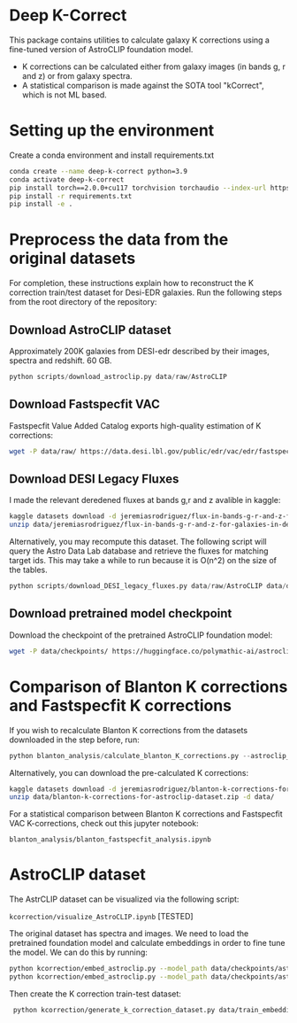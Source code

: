 # Deep K-Correct

This package contains utilities to calculate galaxy K corrections using a fine-tuned version of AstroCLIP foundation model.
- K corrections can be calculated either from galaxy images (in bands g, r and z) or from galaxy spectra.
- A statistical comparison is made against the SOTA tool "kCorrect", which is not ML based.

# Setting up the environment

Create a conda environment and install requirements.txt

```bash
conda create --name deep-k-correct python=3.9
conda activate deep-k-correct
pip install torch==2.0.0+cu117 torchvision torchaudio --index-url https://download.pytorch.org/whl/cu117
pip install -r requirements.txt
pip install -e .
```
# Preprocess the data from the original datasets

For completion, these instructions explain how to reconstruct the K correction train/test dataset for Desi-EDR galaxies. Run the following steps from the root directory of the repository:

## Download AstroCLIP dataset

Approximately 200K galaxies from DESI-edr described by their images, spectra and redshift. 60 GB.

```python
python scripts/download_astroclip.py data/raw/AstroCLIP
```

## Download Fastspecfit VAC

Fastspecfit Value Added Catalog exports high-quality estimation of K corrections:

```bash
wget -P data/raw/ https://data.desi.lbl.gov/public/edr/vac/edr/fastspecfit/fuji/v3.2/catalogs/fastspec-fuji.fits
```

## Download DESI Legacy Fluxes

I made the relevant deredened fluxes at bands g,r and z avalible in kaggle:

```bash
kaggle datasets download -d jeremiasrodriguez/flux-in-bands-g-r-and-z-for-galaxies-in-desi-edr -p data/
unzip data/jeremiasrodriguez/flux-in-bands-g-r-and-z-for-galaxies-in-desi-edr.zip -d data/
```

Alternatively, you may recompute this dataset. The following script will query the Astro Data Lab database and retrieve the fluxes for matching target ids. This may take a while to run because it is O(n^2) on the size of the tables.

```python
python scripts/download_DESI_legacy_fluxes.py data/raw/AstroCLIP data/desi_edr_fluxes.h5
```

## Download pretrained model checkpoint

Download the checkpoint of the pretrained AstroCLIP foundation model:

```bash
wget -P data/checkpoints/ https://huggingface.co/polymathic-ai/astroclip/resolve/main/astroclip.ckpt 
```

# Comparison of Blanton K corrections and Fastspecfit K corrections

If you wish to recalculate Blanton K corrections from the datasets downloaded in the step before, run:

```python
python blanton_analysis/calculate_blanton_K_corrections.py --astroclip_path data/raw/AstroCLIP --desi_path  data/desi_edr_fluxes.h5 
```

Alternatively, you can download the pre-calculated K corrections:

```bash
kaggle datasets download -d jeremiasrodriguez/blanton-k-corrections-for-astroclip-dataset -p data/
unzip data/blanton-k-corrections-for-astroclip-dataset.zip -d data/
```

For a statistical comparison between Blanton K corrections and Fastspecfit VAC K-corrections, check out this jupyter notebook:

`blanton_analysis/blanton_fastspecfit_analysis.ipynb`

# AstroCLIP dataset

The AstrCLIP dataset can be visualized via the following script:

`kcorrection/visualize_AstroCLIP.ipynb` [TESTED]

The original dataset has spectra and images. We need to load the pretrained foundation model and calculate embeddings in order to fine tune the model. We can do this by running:

```bash
python kcorrection/embed_astroclip.py --model_path data/checkpoints/astroclip.ckpt --dataset_path data/raw/AstroCLIP/ --loader_type train  data/train_embeddings.h5
python kcorrection/embed_astroclip.py --model_path data/checkpoints/astroclip.ckpt --dataset_path data/raw/AstroCLIP/ --loader_type val  data/val_embeddings.h5
```

Then create the K correction train-test dataset:

```bash
 python kcorrection/generate_k_correction_dataset.py data/train_embeddings.h5 data/val_embeddings.h5 data/raw/fastspec-fuji.fits data/
```

